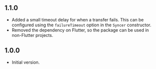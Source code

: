 ## 1.1.0

- Added a small timeout delay for when a transfer fails. This can be configured using the `failureTimeout` option in the `Syncer` constructor.
- Removed the dependency on Flutter, so the package can be used in non-Flutter projects.

## 1.0.0

- Initial version.
